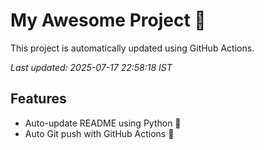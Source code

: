 # My Awesome Project 🚀

This project is automatically updated using GitHub Actions.

_Last updated: 2025-07-17 22:58:18 IST_

## Features
- Auto-update README using Python 🐍
- Auto Git push with GitHub Actions 🤖
